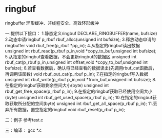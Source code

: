 # ringbuf
ringbuffer 环形缓冲、非线程安全、高效环形缓冲

一:提供以下接口：
   1.静态定义ringbuf
	DECLARE_RINGBUFFER(name, bufsize)
   2.动态申请ringbuf
	p_rbuf rbuf_alloc(unsigned int bufsize);
   3.释放动态申请的ringbuffer
	void rbuf_free(p_rbuf *pp_in);
   4.从指定的ringbuf读出数据
	unsigned int rbuf_read(p_rbuf p_in,void *copy_to_buf,unsigned int bufsize);
   5.从指定的ringbuf查看数据，不会更新ringbuf的数据区
	unsigned int rbuf_cat(p_rbuf p_in,unsigned int offset,void *copy_to_buf,unsigned int bufsize);
   6.若查看数据后，确认将已经查看的数据读出(先调用rbuf_cat函数后，再调用该函数)
	void rbuf_out_cat(p_rbuf p_in);
   7.在指定的ringbuf写入数据
	unsigned int rbuf_write(p_rbuf p_in,void *from_buf,unsigned int bufsize);
   8.在指定的ringbuf获取剩余空间大小(byte)
	unsigned int rbuf_get_free_space(p_rbuf p_in);
   9.在指定的ringbuf获取已经使用空间大小(byte)
	unsigned int rbuf_get_used_space(p_rbuf p_in);
   10.在指定的ringbuf获取获取所分配的空间(byte)
	unsigned int rbuf_get_all_space(p_rbuf p_in);
   11.丢弃所有数据，置空指定的ringbuf
	void rbuf_reset(p_rbuf p_in);

二：例子
	参考test.c

三：编译：
	gcc *.c

